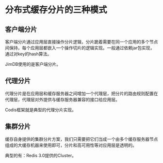# 分布式缓存分片的三种模式

## 客户端分片

客户端分片通过应用层直接操作分片逻辑，分片跪着需要在同一个应用的多个节点间保持，每个应用层都嵌入一个操作切片的逻辑实现。一般通过依赖jar包实现，通过对key的hash算法。

JimDB使用的是客户端分片。

## 代理分片

代理分片是在应用层和缓存服务器之间增加一个代理层，把分片的路由规则配置在代理层，代理层对外提供与缓存服务器兼容的接口给应用层。

Codis框架就是典型的代理分片实现。

## 集群分片

缓存自身提供的集群分片方案，我们只需要把它们当成一个由多个缓存服务器节点组成的大缓存机器来使用即可，分片和高可用性等对应用层是透明的。

典型的有：Redis 3.0提供的Cluster。

